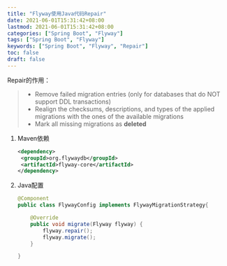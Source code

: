 ```yaml
---
title: "Flyway使用Java代码Repair"
date: 2021-06-01T15:31:42+08:00
lastmod: 2021-06-01T15:31:42+08:00
categories: ["Spring Boot", "Flyway"]
tags: ["Spring Boot", "Flyway"]
keywords: ["Spring Boot", "Flyway", "Repair"]
toc: false
draft: false
---
```


<!--more-->

Repair的作用：

> - Remove failed migration entries (only for databases that do NOT support DDL transactions)
> - Realign the checksums, descriptions, and types of the applied migrations with the ones of the available migrations
> - Mark all missing migrations as **deleted**

1. Maven依赖

   ```xml
   <dependency>
   	<groupId>org.flywaydb</groupId>
   	<artifactId>flyway-core</artifactId>
   </dependency> 
   ```

   

2. Java配置

   ```java
   @Component
   public class FlywayConfig implements FlywayMigrationStrategy{
   
       @Override
       public void migrate(Flyway flyway) {
           flyway.repair();
           flyway.migrate();
       }
   
   }
   ```
